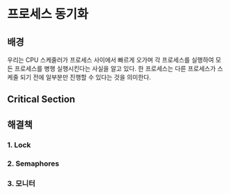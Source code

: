 # 프로세스 동기화
## 배경
우리는 CPU 스케줄러가 프로세스 사이에서 빠르게 오가며 각 프로세스를 실행하여 모든 프로세스를 병행 실행시킨다는 사실을 알고 있다.
한 프로세스는 다른 프로세스가 스케줄 되기 전에 일부분만 진행할 수 있다는 것을 의미한다.
## Critical Section
## 해결책
### 1. Lock
### 2. Semaphores
### 3. 모니터